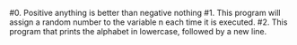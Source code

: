 #0. Positive anything is better than negative nothing
#1. This program will assign a random number to the variable n each time it is executed.
#2. This program that prints the alphabet in lowercase, followed by a new line.
